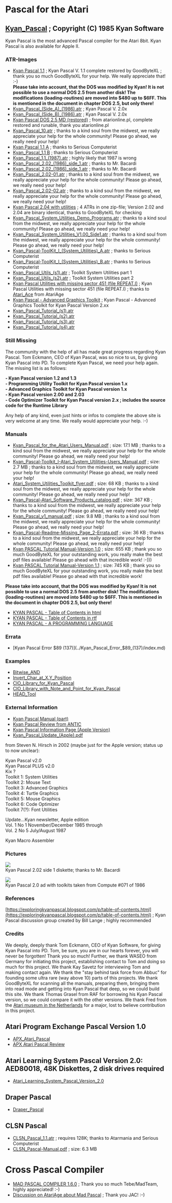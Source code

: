 # Pascal for the Atari  
  
## [Kyan_Pascal](../Kyan_Pascal/index.md) ; Copyright (C) 1985 Kyan Software  
  
Kyan Pascal is the most advanced Pascal compiler for the Atari 8bit. Kyan Pascal is also available for Apple II.  
  
### ATR-Images  
- [Kyan Pascal 1.1](attachments/KP1_SS_ED_V3_GBXL.atr) ; Kyan Pascal V. 1.1 complete restored by GoodByteXL ; thank you so much GoodByteXL for your help. We really appreciate that! :-)  
__Please take into account, that the DOS was modified by Kyan! It is not possible to use a normal DOS 2.5 from another disk! The modifications (loading-routines) are moved into $480 up to $6FF. This is mentioned in the document in chapter DOS 2.5, but only there!__  
- [Kyan_Pascal_(Side_A)_(1986).atr](attachments/Kyan_Pascal_(Side_A)_(1986).atr) ; Kyan Pascal V. 2.0x  
- [Kyan_Pascal_(Side_B)_(1986).atr](attachments/Kyan_Pascal_(Side_B)_(1986).atr) ; Kyan Pascal V. 2.0x  
- [Kyan Pascal DOS 2.5 MD (restored)](attachments/Kyan_Pascal_DOS_2.5_MD_(restored).atr) ; from atarionline.pl, complete restored and runable, thank you atarionline.pl  
- [Kyan_Pascal_10.atr](attachments/Kyan_Pascal_10.atr) ; thanks to a kind soul from the midwest, we really appreciate your help for the whole community! Please go ahead, we really need your help!  
- [Kyan Pascal 1.1 A](attachments/Kyan_Pascal_1.1_A.atr) ; thanks to Serious Computerist  
- [Kyan_Pascal_1.1 B](attachments/Kyan_Pascal_1.1_B.atr) ; thanks to Serious Computerist  
- [Kyan_Pascal_1.1_(1987).atr](attachments/Kyan_Pascal_1.1_(1987).atr) ; highly likely that 1987 is wrong  
- [Kyan_Pascal_2.02_(1986)_side_1.atr](attachments/Kyan_Pascal_2.02_(1986)_side_1.atr) ; thanks to Mr. Bacardi  
- [Kyan_Pascal_2.02_(1986)_side_1.atr](attachments/Kyan_Pascal_2.02_(1986)_side_1.atr) ; thanks to Mr. Bacardi  
- [Kyan_Pascal_2.02-01.atr](attachments/Kyan_Pascal_2.02-01.atr) ; thanks to a kind soul from the midwest, we really appreciate your help for the whole community! Please go ahead, we really need your help!  
- [Kyan_Pascal_2.02-02.atr](attachments/Kyan_Pascal_2.02-02.atr) ; thanks to a kind soul from the midwest, we really appreciate your help for the whole community! Please go ahead, we really need your help!  
- [Kyan Pascal 2.04 with utilities](attachments/Kyan_Pascal_2.04_with_utilities.zip) ; 4 ATRs in one zip-file; Version 2.02 and 2.04 are binary identical, thanks to GoodByteXL for checking  
- [Kyan_Pascal_System_Utilities_Demo_Programs.atr](attachments/Kyan_Pascal_System_Utilities_Demo_Programs.atr) ; thanks to a kind soul from the midwest, we really appreciate your help for the whole community! Please go ahead, we really need your help!  
- [Kyan_Pascal_System_Utilities_V1.00_Side1.atr](attachments/Kyan_Pascal_System_Utilities_V1.00_Side1.atr) ; thanks to a kind soul from the midwest, we really appreciate your help for the whole community! Please go ahead, we really need your help!  
- [Kyan_Pascal-ToolKit_I_(System_Utilities)_A.atr](attachments/Kyan_Pascal-ToolKit_I_(System_Utilities)_A.atr) ; thanks to Serious Computerist  
- [Kyan_Pascal-ToolKit_I_(System_Utilities)_B.atr](attachments/Kyan_Pascal-ToolKit_I_(System_Utilities)_B.atr) ; thanks to Serious Computerist  
- [Kyan_Pascal_Utils_(s1).atr](attachments/Kyan_Pascal_Utils_(s1).atr) ; Toolkit System Utilities part 1  
- [Kyan_Pascal_Utils_(s2).atr](attachments/Kyan_Pascal_Utils_(s2).atr) ; Toolkit System Utilities part 2  
- [Kyan Pascal Utilities with missing sector 451 (file REPEAT.I)](attachments/KYANUTILS1.ATR) ; Kyan Pascal Utilities with missing sector 451 (file REPEAT.I) ; thanks to [Atari_Ace](https://atariage.com/forums/topic/262217-lets-make-kyan-pascal-great-again-atari-first/?do=findComment&comment=4673610) from AtariAge  
- [Kyan Pascal - Advanced Graphics Toolkit](attachments/Toolkit_III.atr) ; Kyan Pascal - Advanced Graphics Toolkit for Kyan Pascal Version 2.xx  
- [Kyan_Pascal_Tutorial_(s1).atr](attachments/Kyan_Pascal_Tutorial_(s1).atr)  
- [Kyan_Pascal_Tutorial_(s2).atr](attachments/Kyan_Pascal_Tutorial_(s2).atr)  
- [Kyan_Pascal_Tutorial_(s3).atr](attachments/Kyan_Pascal_Tutorial_(s3).atr)  
- [Kyan_Pascal_Tutorial_(s4).atr](attachments/Kyan_Pascal_Tutorial_(s4).atr)  
  
### __Still Missing__  
The community with the help of all has made great progress regarding Kyan Pascal. Tom Eckmann, CEO of Kyan Pascal, was so nice to us, by giving Kyan Pascal into PD. To complete Kyan Pascal, we need your help again. The missing list is as follows:  
  
__- Kyan Pascal version 1.2 and 1.3__  
__- Programming Utility Toolkit for Kyan Pascal version 1.x__  
__- Advanced Graphics Toolkit for Kyan Pascal version 1.x__  
__- Kyan Pascal version 2.00 and 2.03__  
__- Code Optimizer Toolkit for Kyan Pascal version 2.x ; includes the source code for the Runtime Library__  
  
Any help of any kind, even just hints or infos to complete the above site is very welcome at any time. We really would appreciate your help. :-)  
  
### Manuals  
- [Kyan_Pascal_for_the_Atari_Users_Manual.pdf](attachments/Kyan_Pascal_for_the_Atari_Users_Manual.pdf) ; size: 17.1 MB ; thanks to a kind soul from the midwest, we really appreciate your help for the whole community! Please go ahead, we really need your help!  
- [Kyan_Pascal-Toolkit_I-Atari_System_Utilities-Users_Manual.pdf](attachments/Kyan_Pascal-Toolkit_I-Atari_System_Utilities-Users_Manual.pdf) ; size: 2.7 MB ; thanks to a kind soul from the midwest, we really appreciate your help for the whole community! Please go ahead, we really need your help!  
- [Atari_System_Utilities_Toolkit_flyer.pdf](attachments/Atari_System_Utilities_Toolkit_flyer.pdf) ; size: 68 KB ; thanks to a kind soul from the midwest, we really appreciate your help for the whole community! Please go ahead, we really need your help!  
- [Kyan_Pascal-Atari_Software_Products_catalog.pdf](attachments/Kyan_Pascal-Atari_Software_Products_catalog.pdf) ; size: 367 KB ; thanks to a kind soul from the midwest, we really appreciate your help for the whole community! Please go ahead, we really need your help!  
- [Kyan_Pascal_v1_manual.pdf](attachments/Kyan_Pascal_v1_manual.pdf) ; size: 9.8 MB ; thanks to a kind soul from the midwest, we really appreciate your help for the whole community! Please go ahead, we really need your help!  
- [Kyan_Pascal-Readme-Missing_Page_2-Errata.pdf](attachments/Kyan_Pascal-Readme-Missing_Page_2-Errata.pdf) ; size: 36 KB ; thanks to a kind soul from the midwest, we really appreciate your help for the whole community! Please go ahead, we really need your help!  
- [Kyan PASCAL Tutorial Manual-Version 1.0](attachments/Kyan_Pascal_Tutorial_Manual.pdf) ; size: 655 KB ; thank you so much GoodByteXL for your outstanding work, you really make the best pdf files available! Please go ahead with that incredible work! :-)))  
- [Kyan PASCAL Tutorial Manual-Version 1.1](attachments/Kyan_Pascal_V1-1_2020.pdf) ; size: 745 KB ; thank you so much GoodByteXL for your outstanding work, you really make the best pdf files available! Please go ahead with that incredible work!  
  
__Please take into account, that the DOS was modified by Kyan! It is not possible to use a normal DOS 2.5 from another disk! The modifications (loading-routines) are moved into $480 up to $6FF. This is mentioned in the document in chapter DOS 2.5, but only there!__  
- [KYAN PASCAL - Table of Contents in html](attachments/KYAN_PASCAL-Table_of_Contents.html)  
- [KYAN PASCAL - Table of Contents in rtf](attachments/KYAN_PASCAL-Table_of_Contents.rtf)  
- [KYAN PASCAL - A PROGRAMMING LANGUAGE](http://cerebro.xu.edu/~ryanr/atari/kyan.html)  
  
### Errata  
- [Kyan Pascal Error $89 (137)](../Kyan_Pascal_Error_$89_(137)/index.md)  
  
### Examples  
  
- [Bitwise_AND](../Bitwise_AND/index.md)  
- [Invert_Char_at_X.Y_Position](../Invert_Char_at_X.Y_Position/index.md)  
- [CIO_Library_for_Kyan_Pascal](../CIO_Library_for_Kyan_Pascal/index.md)  
- [CIO_Library_with_Note_and_Point_for_Kyan_Pascal](../CIO_Library_with_Note_and_Point_for_Kyan_Pascal/index.md)  
- [HEAD_Tool](../HEAD_Tool/index.md)  
  
### External Information  
  
- [Kyan Pascal Manual (part)](http://cerebro.xu.edu/~ryanr/atari/kyan.html)  
- [Kyan Pascal Review from ANTIC](http://www.atarimagazines.com/v4n7/kyanpascal.html)  
- [Kyan Pascal Information Page (Apple Version)](http://www.appleoldies.ca/kix/)  
- [Kyan_Pascal_Update_(Apple).pdf](attachments/Kyan_Pascal_Update_(Apple).pdf)  
  
from Steven N. Hirsch in 2002 (maybe just for the Apple version; status up to now unclear):  
  
Kyan Pascal v2.0  
Kyan Pascal PLUS v2.0  
Kix ?  
Toolkit 1: System Utilities  
Toolkit 2: Mouse Text  
Toolkit 3: Advanced Graphics  
Toolkit 4: Turtle Graphics  
Toolkit 5: Mouse Graphics  
Toolkit 6: Code Optimizer  
Toolkit 7(?): Font Utilities  
  
Update...Kyan newsletter, Apple edition  
Vol. 1 No 1 November/December 1985 through  
Vol. 2 No 5 July/August 1987  
  
Kyan Macro Assembler  
  
### Pictures  
![](attachments/Disk_2_02.jpg)  
Kyan Pascal 2.02 side 1 diskette; thanks to Mr. Bacardi  
  
![](attachments/Ad.jpg)  
Kyan Pascal 2.0 ad with toolkits taken from Compute #071 of 1986  
  
### References  
[https://exploringkyanpascal.blogspot.com/p/table-of-contents.html](https://exploringkyanpascal.blogspot.com/p/table-of-contents.html) ; Kyan Pascal discussion group created by Bill Lange ; highly recommended  
  
### Credits  
We deeply, deeply thank Tom Eckmann, CEO of Kyan Software, for giving Kyan Pascal into PD. Tom, be sure, you are in our hearts forever, you will never be forgotten! Thank you so much! Further, we thank WASEO from Germany for initiating this project, establishing contact to Tom and doing so much for this project. We thank Kay Savetz for interviewing Tom and making contact again. We thank the "stay behind task force from Abbuc" for founding some ultra rare (way above 10) parts of this projects. We thank GoodByteXL for scanning all the manuals, preparing them, bringing them into read mode and getting into Kyan Pascal that deep, so we could build this site. We thank Thomas Grasel from RAF for borrowing his Kyan Pascal version, so we could compare it with the other versions. We thank Fred from the [Atari museum in the Netherlands](https://atarimuseum.nl/) for a major, lost to believe contribution in this project.  
  
## Atari Program Exchange Pascal Version 1.0  
  
- [APX_Atari_Pascal](../APX_Atari_Pascal/index.md)  
- [APX Atari Pascal Review](http://www.cyberroach.com/analog/an11/pascal.htm)  
  
## Atari Learning System Pascal Version 2.0: AED80018, 48K Diskettes, 2 disk drives required  
  
- [Atari_Learning_System_Pascal_Version_2.0](../Atari_Learning_System_Pascal_Version_2.0/index.md)  
  
## Draper Pascal  
  
- [Draper_Pascal](../Draper_Pascal/index.md)  
  
  
## CLSN Pascal  
  
- [CLSN_Pascal_1.1.atr](attachments/CLSN_Pascal_1.1.atr) ; requires 128K; thanks to Atarmania and Serious Computerist  
- [CLSN_Pascal-Manual.pdf](attachments/CLSN_Pascal-Manual.pdf) ; size: 6.3 MB  
  
# Cross Pascal Compiler  
- [MAD PASCAL COMPILER 1.6.0](http://mads.atari8.info/) ; Thank you so much Tebe/MadTeam, highly appreciated! :-)  
- [Discussion on AtariAge about Mad Pascal](https://atariage.com/forums/topic/145386-wudsn-ide-the-free-integrated-atari-8-bit-development-plugin-for-eclipse/page/25/?tab=comments#comment-4340150) ; Thank you JAC! :-)  
